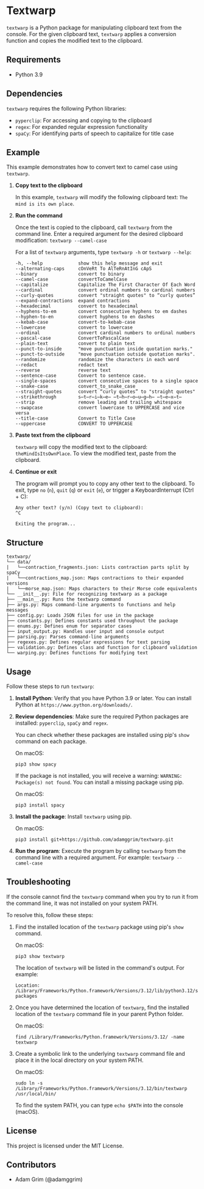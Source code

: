 # Textwarp

`textwarp` is a Python package for manipulating clipboard text from the console. For the given clipboard text, `textwarp` applies a conversion function and copies the modified text to the clipboard.

## Requirements

- Python 3.9

## Dependencies

`textwarp` requires the following Python libraries:

- `pyperclip`: For accessing and copying to the clipboard
- `regex`: For expanded regular expression functionality
- `spaCy`: For identifying parts of speech to capitalize for title case

## Example

This example demonstrates how to convert text to camel case using `textwarp`.

1. **Copy text to the clipboard**

    In this example, `textwarp` will modify the following clipboard text: `The mind is its own place`.

2. **Run the command**

    Once the text is copied to the clipboard, call `textwarp` from the command line. Enter a required argument for the desired clipboard modification: `textwarp --camel-case`

    For a list of `textwarp` arguments, type `textwarp -h` or `textwarp --help`:
    ```
    -h, --help             show this help message and exit
    --alternating-caps     cOnVeRt To AlTeRnAtInG cApS
    --binary               convert to binary
    --camel-case           convertToCamelCase
    --capitalize           Capitalize The First Character Of Each Word
    --cardinal             convert ordinal numbers to cardinal numbers
    --curly-quotes         convert "straight quotes" to “curly quotes”
    --expand-contractions  expand contractions
    --hexadecimal          convert to hexadecimal
    --hyphens-to-em        convert consecutive hyphens to em dashes
    --hyphen-to-en         convert hyphens to en dashes
    --kebab-case           convert-to-kebab-case
    --lowercase            convert to lowercase
    --ordinal              convert cardinal numbers to ordinal numbers
    --pascal-case          ConvertToPascalCase
    --plain-text           convert to plain text
    --punct-to-inside      "move punctuation inside quotation marks."
    --punct-to-outside     "move punctuation outside quotation marks".
    --randomize            randomize the characters in each word
    --redact               redact text
    --reverse              reverse text
    --sentence-case        Convert to sentence case.
    --single-spaces        convert consecutive spaces to a single space
    --snake-case           convert_to_snake_case
    --straight-quotes      convert “curly quotes” to "straight quotes"
    --strikethrough        s̶t̶r̶i̶k̶e̶ ̶t̶h̶r̶o̶u̶g̶h̶ ̶t̶e̶x̶t̶
    --strip                remove leading and trailing whitespace
    --swapcase             convert lowercase to UPPERCASE and vice versa
    --title-case           Convert to Title Case
    --uppercase            CONVERT TO UPPERCASE
    ```

3. **Paste text from the clipboard**

    `textwarp` will copy the modified text to the clipboard: `theMindIsItsOwnPlace`. To view the modified text, paste from the clipboard.

4. **Continue or exit**

    The program will prompt you to copy any other text to the clipboard. To exit, type `no` (`n`), `quit` (`q`) or `exit` (`e`), or trigger a KeyboardInterrupt (Ctrl + C):

    ```
    Any other text? (y/n) (Copy text to clipboard):
    ^C

    Exiting the program...
    ```

## Structure

```
textwarp/
└── data/
|   └──contraction_fragments.json: Lists contraction parts split by spaCy
|   └──contractions_map.json: Maps contractions to their expanded versions
|   └──morse_map.json: Maps characters to their Morse code equivalents
└── __init__.py: File for recognizing textwarp as a package
├── __main__.py: Runs the textwarp command
├── args.py: Maps command-line arguments to functions and help messages
├── config.py: Loads JSON files for use in the package
├── constants.py: Defines constants used throughout the package
├── enums.py: Defines enum for separator cases
├── input_output.py: Handles user input and console output
├── parsing.py: Parses command-line arguments
├── regexes.py: Defines regular expressions for text parsing
├── validation.py: Defines class and function for clipboard validation
└── warping.py: Defines functions for modifying text
```

## Usage

Follow these steps to run `textwarp`:

1. **Install Python**: Verify that you have Python 3.9 or later. You can install Python at `https://www.python.org/downloads/`.
2. **Review dependencies**: Make sure the required Python packages are installed: `pyperclip`, `spaCy` and `regex`.

    You can check whether these packages are installed using pip's `show` command on each package.

    On macOS:
    ```
    pip3 show spacy
    ```

    If the package is not installed, you will receive a warning: `WARNING: Package(s) not found`. You can install a missing package using pip.

    On macOS:
    ```
    pip3 install spacy
    ```

3. **Install the package**: Install `textwarp` using pip.

    On macOS:

    ```
    pip3 install git+https://github.com/adamggrim/textwarp.git
    ```

4. **Run the program**: Execute the program by calling `textwarp` from the command line with a required argument. For example: `textwarp --camel-case`

## Troubleshooting

If the console cannot find the `textwarp` command when you try to run it from the command line, it was not installed on your system PATH.

To resolve this, follow these steps:

1. Find the installed location of the `textwarp` package using pip's `show` command.

    On macOS:
    ```
    pip3 show textwarp
    ```

    The location of `textwarp` will be listed in the command's output. For example:
    ```
    Location: /Library/Frameworks/Python.framework/Versions/3.12/lib/python3.12/site-packages
    ```

2. Once you have determined the location of `textwarp`, find the installed location of the `textwarp` command file in your parent Python folder.

    On macOS:
    ```
    find /Library/Frameworks/Python.framework/Versions/3.12/ -name textwarp
    ```

3. Create a symbolic link to the underlying `textwarp` command file and place it in the local directory on your system PATH.

    On macOS:

    ```
    sudo ln -s /Library/Frameworks/Python.framework/Versions/3.12/bin/textwarp /usr/local/bin/
    ```

    To find the system PATH, you can type `echo $PATH` into the console (macOS).

## License

This project is licensed under the MIT License.

## Contributors

- Adam Grim (@adamggrim)
